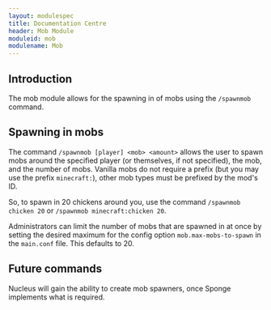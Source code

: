 ```yaml
---
layout: modulespec
title: Documentation Centre
header: Mob Module
moduleid: mob
modulename: Mob
---
```


## Introduction

The mob module allows for the spawning in of mobs using the `/spawnmob` command.

## Spawning in mobs

The command `/spawnmob [player] <mob> <amount>` allows the user to spawn mobs around the specified player (or themselves,
if not specified), the mob, and the number of mobs. Vanilla mobs do not require a prefix (but you may use the prefix `minecraft:`),
other mob types must be prefixed by the mod's ID.

So, to spawn in 20 chickens around you, use the command `/spawnmob chicken 20` or `/spawnmob minecraft:chicken 20`.

Administrators can limit the number of mobs that are spawned in at once by setting the desired maximum for the config
option `mob.max-mobs-to-spawn` in the `main.conf` file. This defaults to 20.

## Future commands

Nucleus will gain the ability to create mob spawners, once Sponge implements what is required.